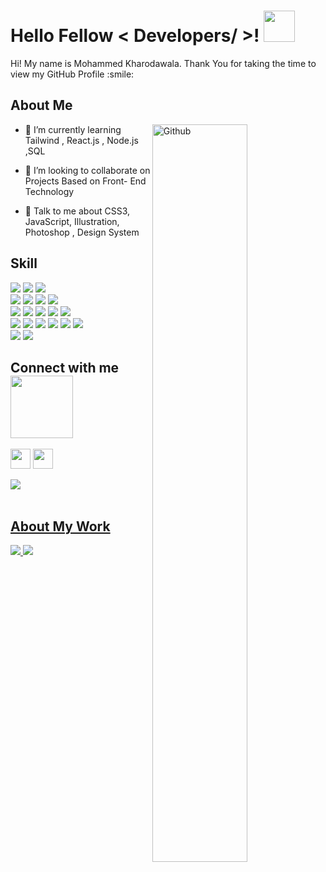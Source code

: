 

<h1> Hello Fellow < Developers/ >! <img src = "https://raw.githubusercontent.com/MartinHeinz/MartinHeinz/master/wave.gif" width = 50px> </h1>
<p align='center'>

</p>
<div size='20px'> Hi! My name is Mohammed Kharodawala. Thank You for taking the time to view my GitHub Profile :smile: 
</div>

<h2> About Me </h2>

<img width="55%" align="right" alt="Github" src="https://raw.githubusercontent.com/onimur/.github/master/.resources/git-header.svg" />



- 🌱 I’m currently learning Tailwind , React.js , Node.js ,SQL
 

- 👯 I’m looking to collaborate on Projects Based on Front-
End Technology  

- 💬 Talk to me about CSS3, JavaScript, Illustration, Photoshop , Design System 



 <h2> Skill </h2>
 <div>
 <img src="https://img.shields.io/badge/CSS3-1572B6?style=for-the-badge&logo=css3&logoColor=white" />
 <img src="https://img.shields.io/badge/HTML5-E34F26?style=for-the-badge&logo=html5&logoColor=white" />
 <img src="https://img.shields.io/badge/JavaScript-323330?style=for-the-badge&logo=javascript&logoColor=F7DF1E" />
 </div>

 <div>
 <img src="https://img.shields.io/badge/-Behance-blue?style=for-the-badge&logo=behance&logoColor=white" />
  <img src="https://img.shields.io/badge/Academia-fff?style=for-the-badge&logo=academia&logoColor=black" />
   <img src="https://img.shields.io/badge/Dribbble-EA4C89?style=for-the-badge&logo=dribbble&logoColor=white" />
 <img src="https://img.shields.io/badge/Goodreads-372213?style=for-the-badge&logo=goodreads&logoColor=whit" />
 </div>
 <div>
 <img src="https://img.shields.io/badge/Codepen-000000?style=for-the-badge&logo=codepen&logoColor=white" />
  <img src="https://img.shields.io/badge/-Hackerrank-2EC866?style=for-the-badge&logo=HackerRank&logoColor=white}" />
  <img src="https://img.shields.io/badge/Babel-F9DC3E?style=for-the-badge&logo=babel&logoColor=white" />
  <img src="	https://img.shields.io/badge/Bootstrap-563D7C?style=for-the-badge&logo=bootstrap&logoColor=white" />
  <img src="https://img.shields.io/badge/Chakra--UI-319795?style=for-the-badge&logo=chakra-ui&logoColor=white" />
 </div>
 <div>
  <img src="https://img.shields.io/badge/Tailwind_CSS-38B2AC?style=for-the-badge&logo=tailwind-css&logoColor=white" />
  <img src="https://img.shields.io/badge/React-20232A?style=for-the-badge&logo=react&logoColor=61DAFB"/>
  <img src="https://img.shields.io/badge/Material%20UI-007FFF?style=for-the-badge&logo=mui&logoColor=white" />
  <img src="https://img.shields.io/badge/Figma-F24E1E?style=for-the-badge&logo=figma&logoColor=white">
  <img src="https://img.shields.io/badge/Figma-F24E1E?style=for-the-badge&logo=figma&logoColor=white">
  <img src="https://img.shields.io/badge/Adobe%20XD-470137?style=for-the-badge&logo=Adobe%20XD&logoColor=#FF61F6">
 </div>
 <div>
  <img src="	https://img.shields.io/badge/Adobe%20Photoshop-31A8FF?style=for-the-badge&logo=Adobe%20Photoshop&logoColor=black">
  <img src="https://img.shields.io/badge/Netlify-00C7B7?style=for-the-badge&logo=netlify&logoColor=white">
 </div>
 

 
<h2> Connect with me <img src='https://raw.githubusercontent.com/ShahriarShafin/ShahriarShafin/main/Assets/handshake.gif' width="100px"> </h2>
 <div>
 <a href = 'https://www.linkedin.com/in/https://www.linkedin.com/in/mohammed-kharoda-b5785b178/'> <img width = '32px' align= 'center'      src="https://raw.githubusercontent.com/rahulbanerjee26/githubAboutMeGenerator/main/icons/linked-in-alt.svg"/></a> 
 <a href = 'https://www.github.com/MOHAMMED KHARODAWALA'> <img width = '32px' align= 'center' src="https://raw.githubusercontent.com/rahulbanerjee26/githubAboutMeGenerator/main/icons/github.svg"/></a>  
 </div>

 
 <br>
  
  <div>
   <address>
  <a href= "mailto: kharodawalam@gmail.com">
  <img src="https://img.shields.io/badge/Gmail-D14836?style=for-the-badge&logo=gmail&logoColor=white" target="_blank">
  </div>
</address>
<br>
   
 <div>
 <h2>About My Work</h2>
 <img src="https://github-readme-stats.vercel.app/api?username=mohammedkharoda" />
 <img src="https://github-readme-streak-stats.herokuapp.com/?user=mohammedkharoda" />
</div>
<br>
